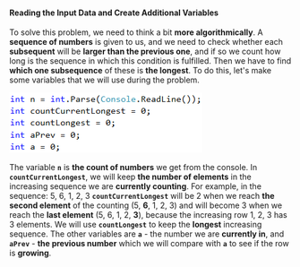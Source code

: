 #### Reading the Input Data and Create Additional Variables

To solve this problem, we need to think a bit **more algorithmically**. A **sequence of numbers** is given to us, and we need to check whether each **subsequent** will be **larger than the previous one**, and if so we count how long is the sequence in which this condition is fulfilled. Then we have to find **which one subsequence** of these is **the longest**. To do this, let's make some variables that we will use during the problem.

![](/assets/chapter-8-1-images/08.Increasing-numbers-01.png)

The variable **`n`** is **the count of numbers** we get from the console. In **`countCurrentLongest`**, we will keep **the number of elements** in the increasing sequence we are **currently counting**. For example, in the sequence: 5, 6, 1, 2, 3 **`countCurrentLongest`** will be 2 when we reach **the second element** of the counting (5, **6**, 1, 2, 3) and will become 3 when we reach the **last element** (5, 6, 1, 2, **3**), because the increasing row 1, 2, 3 has 3 elements. We will use **`countLongest`** to keep the **longest** increasing sequence. The other variables are **`a`** - the number we are **currently in**, and **`aPrev`** - **the previous number** which we will compare with **`a`** to see if the row is **growing**.
